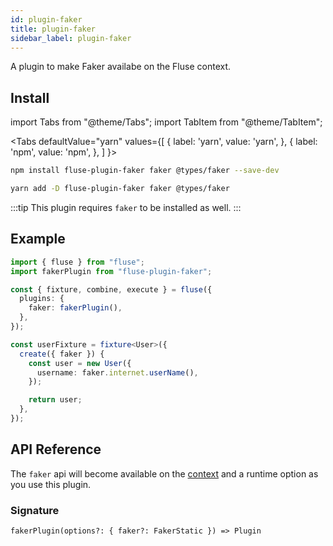 ```yaml
---
id: plugin-faker
title: plugin-faker
sidebar_label: plugin-faker
---
```


A plugin to make Faker availabe on the Fluse context.

## Install

import Tabs from "@theme/Tabs";
import TabItem from "@theme/TabItem";

<Tabs
defaultValue="yarn"
values={[
{ label: 'yarn', value: 'yarn', },
{ label: 'npm', value: 'npm', },
]
}>

<TabItem value="npm">

```bash
npm install fluse-plugin-faker faker @types/faker --save-dev
```

</TabItem>
<TabItem value="yarn">

```bash
yarn add -D fluse-plugin-faker faker @types/faker
```

</TabItem>

</Tabs>

:::tip
This plugin requires `faker` to be installed as well.
:::

## Example

```typescript
import { fluse } from "fluse";
import fakerPlugin from "fluse-plugin-faker";

const { fixture, combine, execute } = fluse({
  plugins: {
    faker: fakerPlugin(),
  },
});

const userFixture = fixture<User>({
  create({ faker }) {
    const user = new User({
      username: faker.internet.userName(),
    });

    return user;
  },
});
```

## API Reference

The `faker` api will become available on the [context](./plugins-introduction.md) and a runtime option as you use this plugin.

### Signature

```
fakerPlugin(options?: { faker?: FakerStatic }) => Plugin
```

